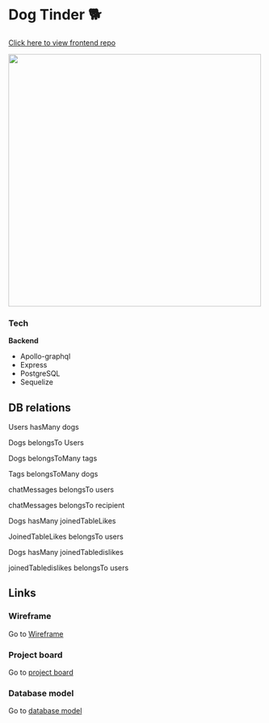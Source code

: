# Dog Tinder 🐕

[Click here to view frontend repo](https://github.com/weilonglin/portfolio-project-frontend)

<img width="500px" src="./homepage.png"/>

### Tech

**Backend**

- Apollo-graphql
- Express
- PostgreSQL
- Sequelize

## DB relations

Users hasMany dogs

Dogs belongsTo Users

Dogs belongsToMany tags

Tags belongsToMany dogs

chatMessages belongsTo users

chatMessages belongsTo recipient

Dogs hasMany joinedTableLikes

JoinedTableLikes belongsTo users

Dogs hasMany joinedTabledislikes

joinedTabledislikes belongsTo users

## Links

### Wireframe

Go to [Wireframe](https://wireframepro.mockflow.com/view/M63e650c9df5cc289f34b4b6c30ed1df61598867540247#/page/0766497b5bf94ed2827e6cd60fa0ea31)

### Project board

Go to [project board](https://github.com/weilonglin/portfolio-project-frontend/projects/1)

### Database model

Go to [database model](https://dbdiagram.io/d/5f4e166088d052352cb589ce)
